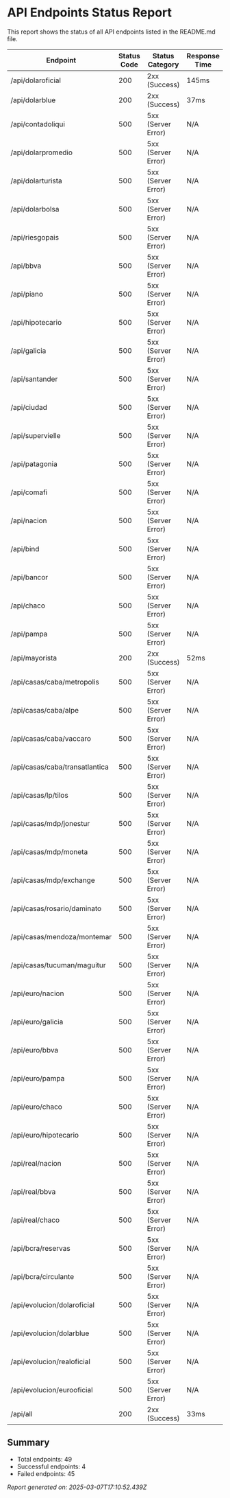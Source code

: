 # API Endpoints Status Report

This report shows the status of all API endpoints listed in the README.md file.

| Endpoint | Status Code | Status Category | Response Time |
| -------- | ----------- | --------------- | ------------ |
| /api/dolaroficial | 200 | 2xx (Success) | 145ms |
| /api/dolarblue | 200 | 2xx (Success) | 37ms |
| /api/contadoliqui | 500 | 5xx (Server Error) | N/A |
| /api/dolarpromedio | 500 | 5xx (Server Error) | N/A |
| /api/dolarturista | 500 | 5xx (Server Error) | N/A |
| /api/dolarbolsa | 500 | 5xx (Server Error) | N/A |
| /api/riesgopais | 500 | 5xx (Server Error) | N/A |
| /api/bbva | 500 | 5xx (Server Error) | N/A |
| /api/piano | 500 | 5xx (Server Error) | N/A |
| /api/hipotecario | 500 | 5xx (Server Error) | N/A |
| /api/galicia | 500 | 5xx (Server Error) | N/A |
| /api/santander | 500 | 5xx (Server Error) | N/A |
| /api/ciudad | 500 | 5xx (Server Error) | N/A |
| /api/supervielle | 500 | 5xx (Server Error) | N/A |
| /api/patagonia | 500 | 5xx (Server Error) | N/A |
| /api/comafi | 500 | 5xx (Server Error) | N/A |
| /api/nacion | 500 | 5xx (Server Error) | N/A |
| /api/bind | 500 | 5xx (Server Error) | N/A |
| /api/bancor | 500 | 5xx (Server Error) | N/A |
| /api/chaco | 500 | 5xx (Server Error) | N/A |
| /api/pampa | 500 | 5xx (Server Error) | N/A |
| /api/mayorista | 200 | 2xx (Success) | 52ms |
| /api/casas/caba/metropolis | 500 | 5xx (Server Error) | N/A |
| /api/casas/caba/alpe | 500 | 5xx (Server Error) | N/A |
| /api/casas/caba/vaccaro | 500 | 5xx (Server Error) | N/A |
| /api/casas/caba/transatlantica | 500 | 5xx (Server Error) | N/A |
| /api/casas/lp/tilos | 500 | 5xx (Server Error) | N/A |
| /api/casas/mdp/jonestur | 500 | 5xx (Server Error) | N/A |
| /api/casas/mdp/moneta | 500 | 5xx (Server Error) | N/A |
| /api/casas/mdp/exchange | 500 | 5xx (Server Error) | N/A |
| /api/casas/rosario/daminato | 500 | 5xx (Server Error) | N/A |
| /api/casas/mendoza/montemar | 500 | 5xx (Server Error) | N/A |
| /api/casas/tucuman/maguitur | 500 | 5xx (Server Error) | N/A |
| /api/euro/nacion | 500 | 5xx (Server Error) | N/A |
| /api/euro/galicia | 500 | 5xx (Server Error) | N/A |
| /api/euro/bbva | 500 | 5xx (Server Error) | N/A |
| /api/euro/pampa | 500 | 5xx (Server Error) | N/A |
| /api/euro/chaco | 500 | 5xx (Server Error) | N/A |
| /api/euro/hipotecario | 500 | 5xx (Server Error) | N/A |
| /api/real/nacion | 500 | 5xx (Server Error) | N/A |
| /api/real/bbva | 500 | 5xx (Server Error) | N/A |
| /api/real/chaco | 500 | 5xx (Server Error) | N/A |
| /api/bcra/reservas | 500 | 5xx (Server Error) | N/A |
| /api/bcra/circulante | 500 | 5xx (Server Error) | N/A |
| /api/evolucion/dolaroficial | 500 | 5xx (Server Error) | N/A |
| /api/evolucion/dolarblue | 500 | 5xx (Server Error) | N/A |
| /api/evolucion/realoficial | 500 | 5xx (Server Error) | N/A |
| /api/evolucion/eurooficial | 500 | 5xx (Server Error) | N/A |
| /api/all | 200 | 2xx (Success) | 33ms |

## Summary

- Total endpoints: 49
- Successful endpoints: 4
- Failed endpoints: 45


*Report generated on: 2025-03-07T17:10:52.439Z*
